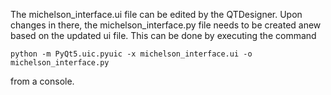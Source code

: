 The michelson_interface.ui file can be edited by the QTDesigner. Upon changes in there, the michelson_interface.py
file needs to be created anew based on the updated ui file. This can be done by executing the command

    python -m PyQt5.uic.pyuic -x michelson_interface.ui -o michelson_interface.py

from a console.